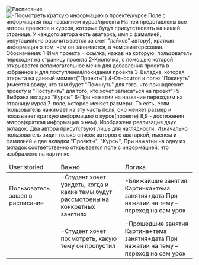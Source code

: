 <table>
  <thead>
    <td>User storied</td>
    <td>Важно</td>
    <td>Логика</td>
  </thead>
 <tbody>
    <tr>
      <td>
      Пользователь зашел в расписание
      </td>
      <td>
      -Студент хочет увидеть, когда и какие темы будут рассмотрены на конкретных занятиях
      </td>
      <td>
      -Ближайшие занятия:
        Картинка+тема занятия+дата
          При нажатии на тему – переход на сам урок
      </td>
     </tr>
     <tr>
        <td>
        </td>
        <td>
        -Студент хочет посмотреть, какую тему он пропустил
        </td>
        <td>
        -Прошедшие занятия Картина+тема занятия+дата
          При нажатии на тему – переход на сам урок
        </td>
       </tr>
     </tbody>

![Расписание](https://github.com/lanit-tercom-school/studit/blob/master/docs/timetable/timetable.jpg "Расписание")
![	-Посмотреть краткую информацию о проекте/курсе	Поле с информацией под названием курса/проекта
На ней представлены все авторы проектов и курсов, которые будут присутствовать на нашей странице.
У каждого автора есть аватарка, имя с фамилией, репутация(она рассчитывается за счет "лайков" автору), краткая информация о том, чем он занимается, в чем заинтересован.
Обозначения:
1-Имя проекта = ссылка, нажав на которую, пользователь переходит на страницу проекта
2-Кнопочка, с помощью которой открывается вспомогательное меню для добавления проекта в избранное и для поступления/покидания проекта
3-Вкладка, которая открыта на данный момент("Проекты")
4-Относится к полю "Покинуть"(имеется ввиду, что там будет "Покинуть" для того, что принадлежит проекту и "Поступить" для того, кто хочет записаться на проект")
5-Выбрана вкладка "Курсы"
6-При нажатии на название переходим на страницу курса
7-поле, которое меняет размеры. То есть, если пользователь нажимает на эту часть поля, оно меняет размер и показывает краткую информацию о курсе(проекте)
8,9 - достижения автора(краткая информация о нем).
Изображена реализация двух вкладок. Два автора присутствуют лишь для наглядности. Изначально пользователь видит только список авторов с аватаркой, именем и фамилией и две вкладки "Проекты", "Курсы", При нажатии на одну из вкладок соответственно открывается поле с информацией, что изображено на картинке.](https://github.com/lanit-tercom-school/studit/blob/master/docs/timetable/timetable.jpg "Расписание")
